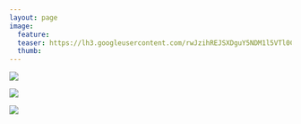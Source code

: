 ```yaml
---
layout: page
image:
  feature:
  teaser: https://lh3.googleusercontent.com/rwJzihREJSXDguY5NDM1l5VTl0ChYKcmTBgCMWEPTrQ=w245-h163-no
  thumb:
---
```


![](https://lh3.googleusercontent.com/BKX8b_1y8j2Uvqb1a_xwcxYZNrgV14nWxCA5NjJ_kOA=w800)

![](https://lh3.googleusercontent.com/SYOH0GAwIxlqtJZ7eO-N8NKpxkmM3rd_9h-DTwIgGTM=w800)

![](https://lh3.googleusercontent.com/L2FZkM3Nc3th7B81i2kRSGZNJe9DCP2inFES4SResYs=w800)
